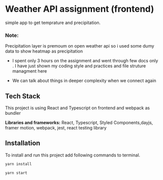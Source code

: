 # Weather API assignment (frontend)

simple app to get temprature and precipitation.

### Note:

Precipitation layer is premoum on open weather api so i used some dumy data to show heatmap as precipitation

- I spent only 3 hours on the assignment and went through few docs only . I have just shown my coding style and practices and file struture managment here

- We can talk about things in deeper complexity when we connect again

## Tech Stack

This project is using React and Typescript on frontend and webpack as bundler

**Libraries and frameworks:** React, Typescript, Styled Components,dayjs, framer motion, webpack, jest, react testing library

## Installation

To install and run this project add following commands to terminal.

```bash
yarn install

yarn start

```
